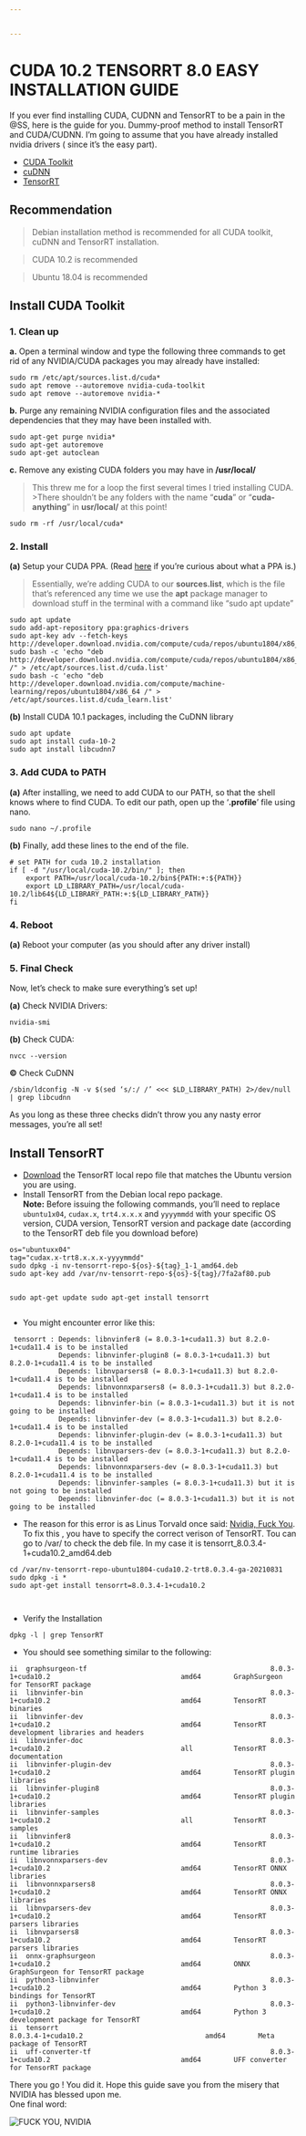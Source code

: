 ```yaml
---


---
```


<h1 id="cuda-10.2-tensorrt-8.0-easy-installation-guide">CUDA 10.2 TENSORRT 8.0 EASY INSTALLATION GUIDE</h1>
<p>If you ever find installing CUDA, CUDNN and TensorRT to be a pain in the @SS, here is the guide for you. Dummy-proof method to install TensorRT and CUDA/CUDNN. I’m going to assume that you have already installed nvidia drivers ( since it’s the easy part).</p>
<ul>
<li><a href="#Install-CUDA-Toolkit">CUDA Toolkit</a></li>
<li><a href="#Install-cuDNN">cuDNN</a></li>
<li><a href="#Install-TensorRT">TensorRT</a></li>
</ul>
<h2 id="recommendation">Recommendation</h2>
<blockquote>
<p>Debian installation method is recommended for all CUDA toolkit, cuDNN and TensorRT installation.</p>
</blockquote>
<blockquote>
<p>CUDA 10.2 is recommended</p>
</blockquote>
<blockquote>
<p>Ubuntu 18.04 is recommended</p>
</blockquote>
<h2 id="install-cuda-toolkit">Install CUDA Toolkit</h2>
<h3 id="clean-up">1. Clean up</h3>
<p><strong>a.</strong> Open a terminal window and type the following three commands to get rid of any NVIDIA/CUDA packages you may already have installed:</p>
<pre><code>sudo rm /etc/apt/sources.list.d/cuda*  
sudo apt remove --autoremove nvidia-cuda-toolkit  
sudo apt remove --autoremove nvidia-*
</code></pre>
<p><strong>b.</strong> Purge any  remaining NVIDIA configuration files and the associated dependencies that they may have been installed with.</p>
<pre><code>sudo apt-get purge nvidia*  
sudo apt-get autoremove  
sudo apt-get autoclean
</code></pre>
<p><strong>c.</strong> Remove any existing CUDA folders you may have in <strong>/usr/local/</strong></p>
<blockquote>
<p>This threw me for a loop the first several times I tried installing CUDA. &gt;There shouldn’t be any folders with the name “<strong>cuda</strong>” or “<strong>cuda-anything</strong>” in <strong>usr/local/</strong> at this point!</p>
</blockquote>
<pre><code>sudo rm -rf /usr/local/cuda*
</code></pre>
<h3 id="install">2. Install</h3>
<p><strong>(a)</strong> Setup your CUDA PPA. (Read <a href="https://itsfoss.com/ppa-guide/">here</a> if you’re curious about what a PPA is.)</p>
<blockquote>
<p>Essentially, we’re adding CUDA to our <strong>sources.list</strong>, which is the file that’s referenced any time we use the <strong>apt</strong> package manager to download stuff in the terminal with a command like “sudo apt update”</p>
</blockquote>
<pre><code>sudo apt update  
sudo add-apt-repository ppa:graphics-drivers
sudo apt-key adv --fetch-keys http://developer.download.nvidia.com/compute/cuda/repos/ubuntu1804/x86_64/7fa2af80.pub
sudo bash -c 'echo "deb http://developer.download.nvidia.com/compute/cuda/repos/ubuntu1804/x86_64 /" &gt; /etc/apt/sources.list.d/cuda.list'
sudo bash -c 'echo "deb http://developer.download.nvidia.com/compute/machine-learning/repos/ubuntu1804/x86_64 /" &gt; /etc/apt/sources.list.d/cuda_learn.list'
</code></pre>
<p><strong>(b)</strong> Install CUDA 10.1 packages, including the CuDNN library</p>
<pre><code>sudo apt update  
sudo apt install cuda-10-2  
sudo apt install libcudnn7
</code></pre>
<h3 id="add-cuda-to-path">3. Add CUDA to PATH</h3>
<p><strong>(a)</strong> After installing, we need to add CUDA to our PATH, so that the shell knows where to find CUDA. To edit our path, open up the ‘<strong>.profile</strong>’ file using nano.</p>
<pre><code>sudo nano ~/.profile
</code></pre>
<p><strong>(b)</strong> Finally, add these lines to the end of the file.</p>
<pre><code># set PATH for cuda 10.2 installation  
if [ -d "/usr/local/cuda-10.2/bin/" ]; then  
    export PATH=/usr/local/cuda-10.2/bin${PATH:+:${PATH}}  
    export LD_LIBRARY_PATH=/usr/local/cuda-10.2/lib64${LD_LIBRARY_PATH:+:${LD_LIBRARY_PATH}}  
fi
</code></pre>
<h3 id="reboot">4. Reboot</h3>
<p><strong>(a)</strong> Reboot your computer (as you should after any driver install)</p>
<h3 id="final-check">5. Final Check</h3>
<p>Now, let’s check to make sure everything’s set up!</p>
<p><strong>(a)</strong> Check NVIDIA Drivers:</p>
<pre><code>nvidia-smi
</code></pre>
<p><strong>(b)</strong> Check CUDA:</p>
<pre><code>nvcc --version
</code></pre>
<p><strong>©</strong> Check CuDNN</p>
<pre><code>/sbin/ldconfig -N -v $(sed ‘s/:/ /’ &lt;&lt;&lt; $LD_LIBRARY_PATH) 2&gt;/dev/null | grep libcudnn
</code></pre>
<p>As you long as these three checks didn’t throw you any nasty error messages, you’re all set!</p>
<h2 id="install-tensorrt">Install TensorRT</h2>
<ul>
<li><a href="https://docs.nvidia.com/deeplearning/sdk/tensorrt-install-guide/index.html#downloading">Download</a> the TensorRT local repo file that matches the Ubuntu version you are using.</li>
<li>Install TensorRT from the Debian local repo package.<br>
<strong>Note:</strong> Before issuing the following commands, you’ll need to replace <code>ubuntu1x04</code>, <code>cudax.x</code>, <code>trt4.x.x.x</code> and <code>yyyymmdd</code> with your specific OS version, CUDA version, TensorRT version and package date (according to the TensorRT deb file you download before)</li>
</ul>
<pre><code>os="ubuntuxx04"
tag="cudax.x-trt8.x.x.x-yyyymmdd"
sudo dpkg -i nv-tensorrt-repo-${os}-${tag}_1-1_amd64.deb
sudo apt-key add /var/nv-tensorrt-repo-${os}-${tag}/7fa2af80.pub

sudo apt-get update
sudo apt-get install tensorrt
</code></pre>
<ul>
<li>You might encounter error like this:</li>
</ul>
<pre><code> tensorrt : Depends: libnvinfer8 (= 8.0.3-1+cuda11.3) but 8.2.0-1+cuda11.4 is to be installed
            Depends: libnvinfer-plugin8 (= 8.0.3-1+cuda11.3) but 8.2.0-1+cuda11.4 is to be installed
            Depends: libnvparsers8 (= 8.0.3-1+cuda11.3) but 8.2.0-1+cuda11.4 is to be installed
            Depends: libnvonnxparsers8 (= 8.0.3-1+cuda11.3) but 8.2.0-1+cuda11.4 is to be installed
            Depends: libnvinfer-bin (= 8.0.3-1+cuda11.3) but it is not going to be installed
            Depends: libnvinfer-dev (= 8.0.3-1+cuda11.3) but 8.2.0-1+cuda11.4 is to be installed
            Depends: libnvinfer-plugin-dev (= 8.0.3-1+cuda11.3) but 8.2.0-1+cuda11.4 is to be installed
            Depends: libnvparsers-dev (= 8.0.3-1+cuda11.3) but 8.2.0-1+cuda11.4 is to be installed
            Depends: libnvonnxparsers-dev (= 8.0.3-1+cuda11.3) but 8.2.0-1+cuda11.4 is to be installed
            Depends: libnvinfer-samples (= 8.0.3-1+cuda11.3) but it is not going to be installed
            Depends: libnvinfer-doc (= 8.0.3-1+cuda11.3) but it is not going to be installed
</code></pre>
<ul>
<li>The reason for this error is as Linus Torvald once said: <a href="https://www.youtube.com/watch?v=iYWzMvlj2RQ">Nvidia, Fuck You</a>. To fix this , you have to specify the correct verison of TensorRT. Tou can go to /var/ to check the deb file. In my case it is  tensorrt_8.0.3.4-1+cuda10.2_amd64.deb</li>
</ul>
<pre><code>cd /var/nv-tensorrt-repo-ubuntu1804-cuda10.2-trt8.0.3.4-ga-20210831
sudo dpkg -i *
sudo apt-get install tensorrt=8.0.3.4-1+cuda10.2

</code></pre>
<ul>
<li>Verify the Installation</li>
</ul>
<pre><code>dpkg -l | grep TensorRT
</code></pre>
<ul>
<li>You should see something similar to the following:</li>
</ul>
<pre><code>ii  graphsurgeon-tf                                             8.0.3-1+cuda10.2                                amd64        GraphSurgeon for TensorRT package
ii  libnvinfer-bin                                              8.0.3-1+cuda10.2                                amd64        TensorRT binaries
ii  libnvinfer-dev                                              8.0.3-1+cuda10.2                                amd64        TensorRT development libraries and headers
ii  libnvinfer-doc                                              8.0.3-1+cuda10.2                                all          TensorRT documentation
ii  libnvinfer-plugin-dev                                       8.0.3-1+cuda10.2                                amd64        TensorRT plugin libraries
ii  libnvinfer-plugin8                                          8.0.3-1+cuda10.2                                amd64        TensorRT plugin libraries
ii  libnvinfer-samples                                          8.0.3-1+cuda10.2                                all          TensorRT samples
ii  libnvinfer8                                                 8.0.3-1+cuda10.2                                amd64        TensorRT runtime libraries
ii  libnvonnxparsers-dev                                        8.0.3-1+cuda10.2                                amd64        TensorRT ONNX libraries
ii  libnvonnxparsers8                                           8.0.3-1+cuda10.2                                amd64        TensorRT ONNX libraries
ii  libnvparsers-dev                                            8.0.3-1+cuda10.2                                amd64        TensorRT parsers libraries
ii  libnvparsers8                                               8.0.3-1+cuda10.2                                amd64        TensorRT parsers libraries
ii  onnx-graphsurgeon                                           8.0.3-1+cuda10.2                                amd64        ONNX GraphSurgeon for TensorRT package
ii  python3-libnvinfer                                          8.0.3-1+cuda10.2                                amd64        Python 3 bindings for TensorRT
ii  python3-libnvinfer-dev                                      8.0.3-1+cuda10.2                                amd64        Python 3 development package for TensorRT
ii  tensorrt                                                    8.0.3.4-1+cuda10.2                              amd64        Meta package of TensorRT
ii  uff-converter-tf                                            8.0.3-1+cuda10.2                                amd64        UFF converter for TensorRT package
</code></pre>
<p>There you go ! You did it. Hope this guide save you from the misery that NVIDIA has blessed upon me.<br>
One final word:</p>
<p><img src="https://i1.wp.com/itsfoss.com/wp-content/uploads/2012/09/Linus-Torvalds-Fuck-You-Nvidia.jpg?resize=600%2C339&amp;ssl=1" alt="FUCK YOU, NVIDIA "></p>


